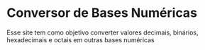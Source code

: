 # Conversor de Bases Numéricas

Esse site tem como objetivo converter valores decimais, binários, hexadecimais e octais em outras bases numéricas

